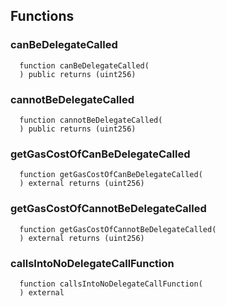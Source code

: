


## Functions
### canBeDelegateCalled
```solidity
  function canBeDelegateCalled(
  ) public returns (uint256)
```




### cannotBeDelegateCalled
```solidity
  function cannotBeDelegateCalled(
  ) public returns (uint256)
```




### getGasCostOfCanBeDelegateCalled
```solidity
  function getGasCostOfCanBeDelegateCalled(
  ) external returns (uint256)
```




### getGasCostOfCannotBeDelegateCalled
```solidity
  function getGasCostOfCannotBeDelegateCalled(
  ) external returns (uint256)
```




### callsIntoNoDelegateCallFunction
```solidity
  function callsIntoNoDelegateCallFunction(
  ) external
```




